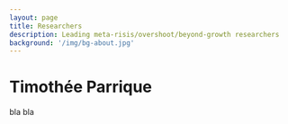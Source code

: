 ```yaml
---
layout: page
title: Researchers
description: Leading meta-risis/overshoot/beyond-growth researchers
background: '/img/bg-about.jpg'
---
```

# Timothée Parrique

bla bla






